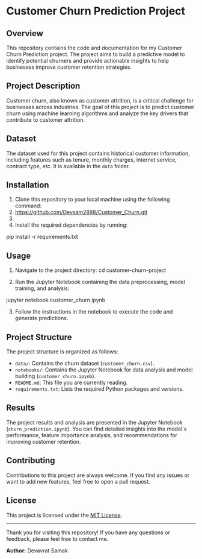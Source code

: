 # Customer Churn Prediction Project

## Overview

This repository contains the code and documentation for my Customer Churn Prediction project. The project aims to build a predictive model to identify potential churners and provide actionable insights to help businesses improve customer retention strategies.

## Project Description

Customer churn, also known as customer attrition, is a critical challenge for businesses across industries. The goal of this project is to predict customer churn using machine learning algorithms and analyze the key drivers that contribute to customer attrition.

## Dataset

The dataset used for this project contains historical customer information, including features such as tenure, monthly charges, internet service, contract type, etc. It is available in the `data` folder.

## Installation

1. Clone this repository to your local machine using the following command:
2. https://github.com/Devsam2898/Customer_Churn.git
3. 
2. Install the required dependencies by running:

pip install -r requirements.txt


## Usage

1. Navigate to the project directory:
cd customer-churn-project

2. Run the Jupyter Notebook containing the data preprocessing, model training, and analysis:

jupyter notebook customer_churn.ipynb


3. Follow the instructions in the notebook to execute the code and generate predictions.

## Project Structure

The project structure is organized as follows:

- `data/`: Contains the churn dataset (`customer_churn.csv`).
- `notebooks/`: Contains the Jupyter Notebook for data analysis and model building (`customer_churn.ipynb`).
- `README.md`: This file you are currently reading.
- `requirements.txt`: Lists the required Python packages and versions.


## Results

The project results and analysis are presented in the Jupyter Notebook (`churn_prediction.ipynb`). You can find detailed insights into the model's performance, feature importance analysis, and recommendations for improving customer retention.

## Contributing

Contributions to this project are always welcome. If you find any issues or want to add new features, feel free to open a pull request.

## License

This project is licensed under the [MIT License](LICENSE).

---

Thank you for visiting this repository! If you have any questions or feedback, please feel free to contact me.

**Author:** Devavrat Samak





